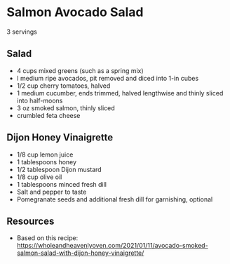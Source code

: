 # Salmon Avocado Salad

3 servings

## Salad
* 4 cups mixed greens (such as a spring mix)
* l medium ripe avocados, pit removed and diced into 1-in cubes
* 1/2 cup cherry tomatoes, halved
* 1 medium cucumber, ends trimmed, halved lengthwise and thinly sliced into half-moons
* 3 oz smoked salmon, thinly sliced
* crumbled feta cheese

## Dijon Honey Vinaigrette
* 1/8 cup lemon juice
* 1 tablespoons honey
* 1/2 tablespoon Dijon mustard
* 1/8 cup olive oil
* 1 tablespoons minced fresh dill
* Salt and pepper to taste
* Pomegranate seeds and additional fresh dill for garnishing, optional

## Resources
* Based on this recipe: https://wholeandheavenlyoven.com/2021/01/11/avocado-smoked-salmon-salad-with-dijon-honey-vinaigrette/
